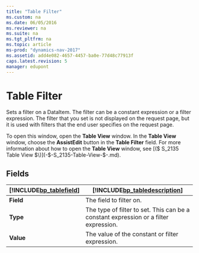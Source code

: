 ```yaml
---
title: "Table Filter"
ms.custom: na
ms.date: 06/05/2016
ms.reviewer: na
ms.suite: na
ms.tgt_pltfrm: na
ms.topic: article
ms-prod: "dynamics-nav-2017"
ms.assetid: add4e082-4657-4457-ba0e-77d48c77913f
caps.latest.revision: 5
manager: edupont
---
```

# Table Filter
Sets a filter on a DataItem. The filter can be a constant expression or a filter expression. The filter that you set is not displayed on the request page, but it is used with filters that the end user specifies on the request page.  
  
 To open this window, open the **Table View** window. In the **Table View** window, choose the **AssistEdit** button in the **Table Filter** field. For more information about how to open the **Table View** window, see [\($ S\_2135 Table View $\)](-$-S_2135-Table-View-$-.md).  
  
## Fields  
  
|[!INCLUDE[bp_tablefield](../includes/bp_tablefield_md.md)]|[!INCLUDE[bp_tabledescription](../includes/bp_tabledescription_md.md)]|  
|---------------------------------|---------------------------------------|  
|**Field**|The field to filter on.|  
|**Type**|The type of filter to set. This can be a constant expression or a filter expression.|  
|**Value**|The value of the constant or filter expression.|